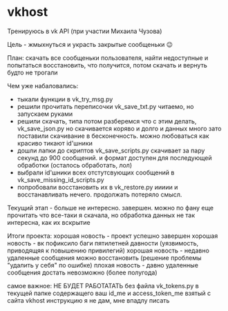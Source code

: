 # vkhost
Тренируюсь в vk API (при участии Михаила Чузова)

Цель - жмыхнуться и украсть закрытые сообщеньки 😉

План: скачать все сообщеньки пользователя, найти недоступные и попытаться восстановить, что получится, потом скачать и вернуть будто не трогали

Чем уже набаловались:
*   тыкали функции в vk_try_msg.py
*   решили прочитать переписочки vk_save_txt.py читаемо, но запускаем руками
*   решили скачать, типа потом разберемся что с этим делать, vk_save_json.py но скачивается коряво и долго и данных много 
    зато поставили скачивание в бесконечность. можно любоваться как красиво тикают id'шники
*   дошли лапки до скриптов vk_save_scripts.py скачивает за пару секунд до 900 сообщений. и формат доступен для последующей обработки (осталось обработать, лол)
*   выбрали id'шники всех отстутсвующих сообщений в vk_save_missing_id_scripts.py
*   попробовали восстановить их в vk_restore.py иииии
и восстанавливать нечего.
продолжать потеряло смысл.

Текущий этап - больше не интересно. завершен.
можно по фану еще прочитать что все-таки я скачала, но обработка данных не так интересна, как их вскрытие

Итоги проекта:
хорошая новость - проект успешно завершен
хорошая новость - вк пофиксило баги пятилетней давности (уязвимость, приводящяя к повышению привилегий)
хорошая новость - недавно удаленные сообщения можно восстановить (решение проблемы "удалить у себя" по ошибке)
плохая новость - давно удаленные сообщения достать невозможно (более полугода)


самое важное:
НЕ БУДЕТ РАБОТАТАТЬ без файла vk_tokens.py в текущей папке содержащего ваш id_me и access_token_me взятый с сайта vkhost
инструкцию я не дам, мне впадлу писать
